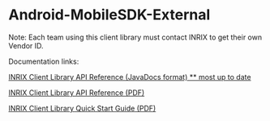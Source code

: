 Android-MobileSDK-External
==========================

Note: Each team using this client library must contact INRIX to get their own Vendor ID. 


Documentation links:

[INRIX Client Library API Reference (JavaDocs format) ** most up to date](http://inrix.github.io/Android-MobileSDK-External/)

[INRIX Client Library API Reference (PDF)](https://github.com/INRIX/Android-MobileSDK-External/blob/master/doc/INRIX%20Client%20Library%20Reference.pdf?raw=true)

[INRIX Client Library Quick Start Guide (PDF)](https://github.com/INRIX/Android-MobileSDK-External/blob/master/doc/INRIX%20Client%20Library%20Quick%20Start%20Guide.pdf?raw=true)
